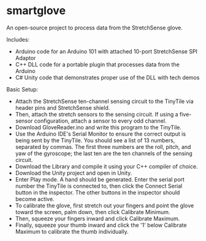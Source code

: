 # smartglove
An open-source project to process data from the StretchSense glove.

Includes:
* Arduino code for an Arduino 101 with attached 10-port StretchSense SPI Adaptor
* C++ DLL code for a portable plugin that processes data from the Arduino
* C# Unity code that demonstrates proper use of the DLL with tech demos

Basic Setup:
* Attach the StretchSense ten-channel sensing circuit to the TinyTile via header pins and StretchSense shield.
* Then, attach the stretch sensors to the sensing circuit. If using a five-sensor configuration, attach a sensor to every odd channel.
* Download GloveReader.ino and write this program to the TinyTile.
* Use the Arduino IDE's Serial Monitor to ensure the correct output is being sent by the TinyTile. You should see a list of 13 numbers, separated by commas. The first three numbers are the roll, pitch, and yaw of the gyroscope; the last ten are the ten channels of the sensing circuit.
* Download the Library and compile it using your C++ compiler of choice.
* Download the Unity project and open in Unity.
* Enter Play mode. A hand should be generated. Enter the serial port number the TinyTile is connected to, then click the Connect Serial button in the inspector. The other buttons in the inspector should become active.
* To calibrate the glove, first stretch out your fingers and point the glove toward the screen, palm down, then click Calibrate Minimum.
* Then, squeeze your fingers inward and click Calibrate Maximum.
* Finally, squeeze your thumb inward and click the '1' below Calibrate Maximum to calibrate the thumb individually.
